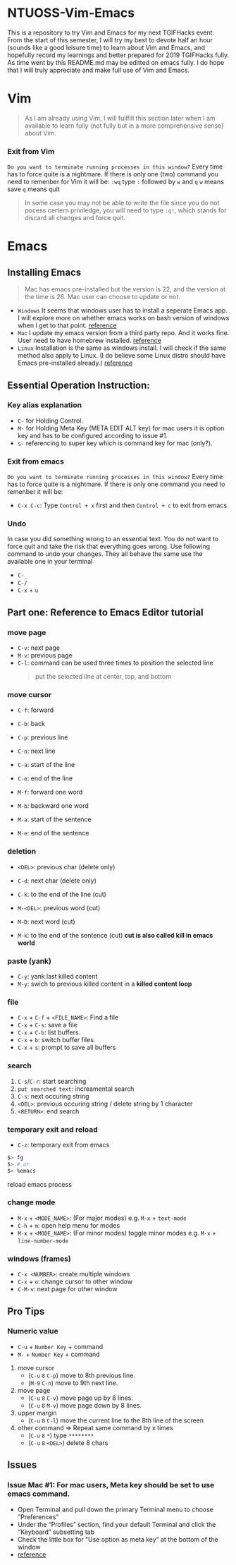 # NTUOSS-Vim-Emacs

This is a repository to try Vim and Emacs for my next TGIFHacks event.
From the start of this semester, I will try my best to devote half an hour (sounds like a good leisure time) to learn about Vim and Emacs, and hopefully record my learnings and better prepared for 2019 TGIFHacks fully.
As time went by this README.md may be editted on emacs fully. I do hope that I will truly appreciate and make full use of Vim and Emacs.

# Vim

> As I am already using Vim, I will fullfill this section later when I am available to learn fully (not fully but in a more comprehensive sense) about Vim.

### Exit from Vim

`Do you want to terminate running processes in this window?`
Every time has to force quite is a nightmare.
If there is only one (two) command you need to remenber for Vim it will be:
`:wq` type `:` followed by `w` and `q`
`w` means save
`q` means quit

> In some case you may not be able to write the file since you do not pocess certern priviledge, you will need to type `:q!`, which stands for discard all changes and force quit.

# Emacs

## Installing Emacs

> Mac has emacs pre-installed but the version is 22, and the version at the time is 26. Mac user can choose to update or not.

- `Windows` It seems that windows user has to install a seperate Emacs app. I will explore more on whether emacs works on bash version of windows when I get to that point. [reference](http://gnu.c3sl.ufpr.br/ftp/emacs/)
- `Mac` I update my emacs version from a third party repo. And it works fine. User need to have homebrew installed. [reference](https://github.com/railwaycat/homebrew-emacsmacport)
- `Linux` Installation is the same as windows install. I will check if the same method also apply to Linux. (I do believe some Linux distro should have Emacs pre-installed already.) [reference](http://gnu.c3sl.ufpr.br/ftp/emacs/)

## Essential Operation Instruction:

### Key alias explanation

- `C-` for Holding Control.
- `M-` for Holding Meta Key (META EDIT ALT key) for mac users it is option key and has to be configured according to issue #1.
- `s-` referencing to super key which is command key for mac (only?).

### Exit from emacs

`Do you want to terminate running processes in this window?`
Every time has to force quite is a nightmare.
If there is only one command you need to remenber it will be:

- `C-x C-c`: Type `Control + x` first and then `Control + c` to exit from emacs

### Undo

In case you did something wrong to an essential text. You do not want to force quit and take the risk that everything goes wrong.
Use following command to undo your changes.
They all behave the same use the available one in your terminal

- `C-_`
- `C-/`
- `C-x` + `u`

## Part one: Reference to Emacs Editor tutorial

### move page

- `C-v`: next page
- `M-v`: previous page
- `C-l`: command can be used three times to position the selected line
  > put the selected line at center, top, and bottom

### move cursor

- `C-f`: forward
- `C-b`: back
- `C-p`: previous line
- `C-n`: next line
- `C-a`: start of the line
- `C-e`: end of the line

- `M-f`: forward one word
- `M-b`: backward one word
- `M-a`: start of the sentence
- `M-e`: end of the sentence

### deletion

- `<DEL>`: previous char (delete only)
- `C-d`: next char (delete only)
- `C-k`: to the end of the line (cut)

- `M-<DEL>`: previous word (cut)
- `M-D`: next word (cut)
- `M-k`: to the end of the sentence (cut)
  **cut is also called kill in emacs world**

### paste (yank)

- `C-y`: yank last killed content
- `M-y`: swich to previous killed content in a **killed content loop**

### file

- `C-x` + `C-f` + `<FILE_NAME>`: Find a file
- `C-x` + `C-s`: save a file
- `C-x` + `C-b`: list buffers.
- `C-x` + `b`: switch buffer files.
- `C-x` + `s`: prompt to save all buffers

### search

1. `C-s`/`C-r`: start searching
2. `put searched text`: increamental search
3. `C-s`: next occuring string
4. `<DEL>`: previous occuring string / delete string by 1 character
5. `<RETURN>`: end search

### temporary exit and reload

- `C-z`: temporary exit from emacs

```bash
$> fg
$> # or
$> %emacs
```

reload emacs process

### change mode

- `M-x` + `<MODE_NAME>`: (For major modes) e.g. `M-x` + `text-mode`
- `C-h` + `m`: open help menu for modes
- `M-x` + `<MODE_NAME>`: (For minor modes) toggle minor modes e.g. `M-x` + `line-number-mode`

### windows (frames)
* `C-x <NUMBER>`: create multiple windows
* `C-x` + `o`: change cursor to other window
* `C-M-v`: next page for other window

## Pro Tips

### Numeric value

- `C-u` + `Number Key` + command
- `M-` + `Number Key` + command

1. move cursor
   - (`C-u` `8` `C-p`) move to 8th previous line. <Recommended>
   - (`M-9` `C-n`) move to 9th next line.
2. move page
   - (`C-u` `8` `C-v`) move page up by 8 lines.
   - (`C-u` `8` `M-v`) move page down by 8 lines.
3. upper margin
   - (`C-u` `8` `C-l`) move the current line to the 8th line of the screen
4. other command => Repeat same command by x times
   - (`C-u` `8` `*`) type `********`
   - (`C-u` `8` `<DEL>`) delete 8 chars

## Issues

### Issue **Mac** #1: For mac users, Meta key should be set to use emacs command.

- Open Terminal and pull down the primary Terminal menu to choose “Preferences”
- Under the “Profiles” section, find your default Terminal and click the “Keyboard” subsetting tab
- Check the little box for “Use option as meta key” at the bottom of the window
- [reference](http://osxdaily.com/2013/02/01/use-option-as-meta-key-in-mac-os-x-terminal/)
